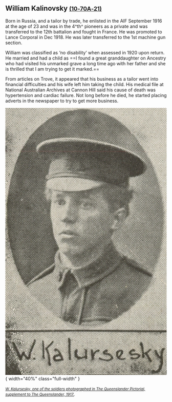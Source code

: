 ## William Kalinovsky <small>[(10‑70A‑21)](https://brisbane.discovereverafter.com/profile/31973034 "Go to Memorial Information" )</small>

Born in Russia, and a tailor by trade, he enlisted in the AIF September 1916 at the age of 23 and was in the 4^th^ pioneers as a private and was transferred to the 12th battalion and fought in France. He was promoted to Lance Corporal in Dec 1918. He was later transferred to the 1st machine gun section. 

William was classified as ‘no disability’ when assessed in 1920 upon return. He married and had a child as ==I found a great granddaughter on Ancestry who had visited his unmarked grave a long time ago with her father and she is thrilled that I am trying to get it marked.== 

From articles on Trove, it appeared that his business as a tailor went into financial difficulties and his wife left him taking the child. His medical file at National Australian Archives at Cannon Hill said his cause of death was hypertension and cardiac failure. Not long before he died, he started placing adverts in the newspaper to try to get more business. 

![W. Kalursesky, one of the soldiers photographed in The Queenslander Pictorial, supplement to The Queenslander, 1917.](../assets/william-kalursesky.jpeg){ width="40%" class="full-width" } 

*<small>[W. Kalursesky, one of the soldiers photographed in The Queenslander Pictorial, supplement to The Queenslander, 1917.](https://onesearch.slq.qld.gov.au/permalink/61SLQ_INST/1dejkfd/alma99183929113602061).</small>*

<!-- https://russiananzacs.net/Kalinovsky -->
